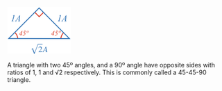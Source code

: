 ![](fig.png)

A triangle with two 45º angles, and a 90º angle have opposite sides with ratios of 1, 1 and √2 respectively. This is commonly called a 45-45-90 triangle.
